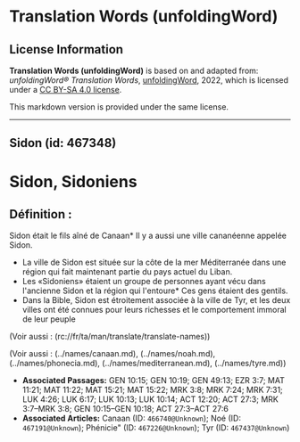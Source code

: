# Translation Words (unfoldingWord)

## License Information

**Translation Words (unfoldingWord)** is based on and adapted from: _unfoldingWord® Translation Words_, [unfoldingWord](https://unfoldingword.org/utw), 2022, which is licensed under a [CC BY-SA 4.0 license](https://creativecommons.org/licenses/by-sa/4.0/legalcode.en).

This markdown version is provided under the same license.



--------------------------------

## Sidon (id: 467348)

Sidon, Sidoniens
================

Définition :
------------

Sidon était le fils aîné de Canaan\* Il y a aussi une ville cananéenne appelée Sidon.

* La ville de Sidon est située sur la côte de la mer Méditerranée dans une région qui fait maintenant partie du pays actuel du Liban.
* Les «Sidoniens» étaient un groupe de personnes ayant vécu dans l'ancienne Sidon et la région qui l'entoure\* Ces gens étaient des gentils.
* Dans la Bible, Sidon est étroitement associée à la ville de Tyr, et les deux villes ont été connues pour leurs richesses et le comportement immoral de leur peuple

(Voir aussi : (rc://fr/ta/man/translate/translate\-names))

(Voir aussi : (../names/canaan.md), (../names/noah.md), (../names/phonecia.md), (../names/mediterranean.md), (../names/tyre.md))

* **Associated Passages:** GEN 10:15; GEN 10:19; GEN 49:13; EZR 3:7; MAT 11:21; MAT 11:22; MAT 15:21; MAT 15:22; MRK 3:8; MRK 7:24; MRK 7:31; LUK 4:26; LUK 6:17; LUK 10:13; LUK 10:14; ACT 12:20; ACT 27:3; MRK 3:7–MRK 3:8; GEN 10:15–GEN 10:18; ACT 27:3–ACT 27:6
* **Associated Articles:** Canaan (ID: `466740@Unknown`); Noé (ID: `467191@Unknown`); Phénicie&quot; (ID: `467226@Unknown`); Tyr (ID: `467437@Unknown`)

